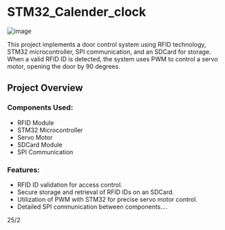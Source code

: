 # STM32_Calender_clock

![image]()

This project implements a door control system using RFID technology, STM32 microcontroller, SPI communication, and an SDCard for storage. When a valid RFID ID is detected, the system uses PWM to control a servo motor, opening the door by 90 degrees.

## Project Overview

### Components Used:
- RFID Module
- STM32 Microcontroller
- Servo Motor
- SDCard Module
- SPI Communication

### Features:
- RFID ID validation for access control.
- Secure storage and retrieval of RFID IDs on an SDCard.
- Utilization of PWM with STM32 for precise servo motor control.
- Detailed SPI communication between components....

25/2